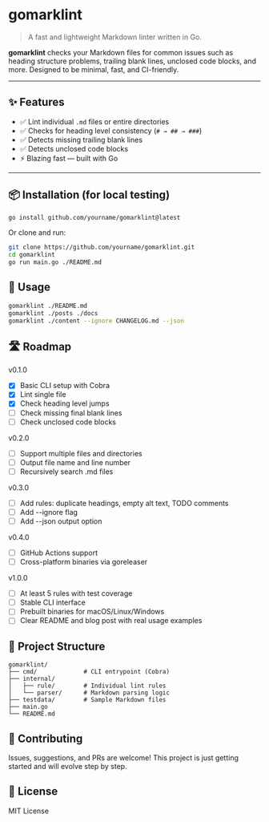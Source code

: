 # gomarklint

> A fast and lightweight Markdown linter written in Go.

**gomarklint** checks your Markdown files for common issues such as heading structure problems, trailing blank lines, unclosed code blocks, and more. Designed to be minimal, fast, and CI-friendly.

---

## ✨ Features

- ✅ Lint individual `.md` files or entire directories
- ✅ Checks for heading level consistency (`# → ## → ###`)
- ✅ Detects missing trailing blank lines
- ✅ Detects unclosed code blocks
- ⚡️ Blazing fast — built with Go

---

## 📦 Installation (for local testing)

```bash
go install github.com/yourname/gomarklint@latest
```

Or clone and run:

```bash
git clone https://github.com/yourname/gomarklint.git
cd gomarklint
go run main.go ./README.md
```

## 🚀 Usage

```bash
gomarklint ./README.md
gomarklint ./posts ./docs
gomarklint ./content --ignore CHANGELOG.md --json
```

## 🛣 Roadmap

v0.1.0
- [x] Basic CLI setup with Cobra
- [x] Lint single file
- [x] Check heading level jumps
- [ ] Check missing final blank lines
- [ ] Check unclosed code blocks

v0.2.0
- [ ] Support multiple files and directories
- [ ] Output file name and line number
- [ ] Recursively search .md files

v0.3.0
- [ ] Add rules: duplicate headings, empty alt text, TODO comments
- [ ] Add --ignore flag
- [ ] Add --json output option

v0.4.0
- [ ] GitHub Actions support
- [ ] Cross-platform binaries via goreleaser

v1.0.0
- [ ] At least 5 rules with test coverage
- [ ] Stable CLI interface
- [ ] Prebuilt binaries for macOS/Linux/Windows
- [ ] Clear README and blog post with real usage examples

## 📁 Project Structure

```
gomarklint/
├── cmd/             # CLI entrypoint (Cobra)
├── internal/
│   ├── rule/        # Individual lint rules
│   └── parser/      # Markdown parsing logic
├── testdata/        # Sample Markdown files
├── main.go
└── README.md
```

## 🤝 Contributing

Issues, suggestions, and PRs are welcome!
This project is just getting started and will evolve step by step.

## 📜 License

MIT License
